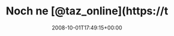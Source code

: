 ---
retweeted: false
source: <a href="http://twitter.com" rel="nofollow">Twitter Web Client</a>
entities:
  hashtags: []
  symbols: []
  user_mentions:
  - name: taz
    screen_name: taz_online
    indices:
    - '8'
    - '19'
    id_str: '2258068383'
    id: '2258068383'
  urls: []
display_text_range:
- '0'
- '72'
favorite_count: '0'
id_str: '942207368'
truncated: false
retweet_count: '0'
id: '942207368'
created_at: Wed Oct 01 17:49:15 +0000 2008
favorited: false
full_text: Noch ne [@taz_online](https://twitter.com/taz_online) kaufen und dann ab
  nach Hause. Lustiger Titel heute!
lang: de
tags:
- pesos:twitter
date: '2008-10-01T17:49:15+00:00'
src: https://twitter.com/bascht/status/942207368
original_url: https://twitter.com/bascht/status/942207368
type: twitter_tweet
text: Noch ne [@taz_online](https://twitter.com/taz_online) kaufen und dann ab nach
  Hause. Lustiger Titel heute!
title: Noch ne [@taz_online](https://t

---
